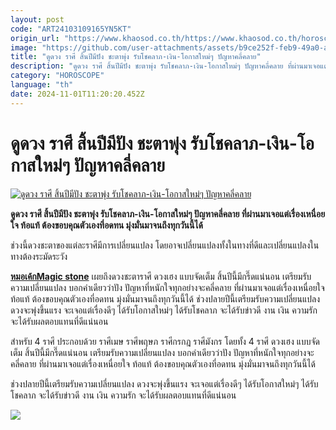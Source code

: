 ```yaml
---
layout: post
code: "ART24103109165YN5KT"
origin_url: "https://www.khaosod.co.th/https://www.khaosod.co.th/horoscope/news_9481592"
image: "https://github.com/user-attachments/assets/b9ce252f-feb9-49a0-ace4-83748f6e352f"
title: "ดูดวง ราศี สิ้นปีมีปัง ชะตาพุ่ง รับโชคลาภ-เงิน-โอกาสใหม่ๆ ปัญหาคลี่คลาย"
description: "ดูดวง ราศี สิ้นปีมีปัง ชะตาพุ่ง รับโชคลาภ-เงิน-โอกาสใหม่ๆ ปัญหาคลี่คลาย ที่ผ่านมาเจอแต่เรื่องเหนื่อยใจ ท้อแท้ ต้องขอบคุณตัวเองที่อดทน"
category: "HOROSCOPE"
language: "th"
date: 2024-11-01T11:20:20.452Z
---
```


# ดูดวง ราศี สิ้นปีมีปัง ชะตาพุ่ง รับโชคลาภ-เงิน-โอกาสใหม่ๆ ปัญหาคลี่คลาย

[![ดูดวง ราศี สิ้นปีมีปัง ชะตาพุ่ง รับโชคลาภ-เงิน-โอกาสใหม่ๆ ปัญหาคลี่คลาย](https://www.khaosod.co.th/wpapp/uploads/2024/10/Horoscope-5.jpg "ดูดวง ราศี สิ้นปีมีปัง ชะตาพุ่ง รับโชคลาภ-เงิน-โอกาสใหม่ๆ ปัญหาคลี่คลาย")](https://www.khaosod.co.th/wpapp/uploads/2024/10/Horoscope-5.jpg)

**ดูดวง ราศี สิ้นปีมีปัง ชะตาพุ่ง รับโชคลาภ-เงิน-โอกาสใหม่ๆ ปัญหาคลี่คลาย ที่ผ่านมาเจอแต่เรื่องเหนื่อยใจ ท้อแท้ ต้องขอบคุณตัวเองที่อดทน มุ่งมั่นมาจนถึงทุกวันนี้ได้**

ช่วงนี้ดวงชะตาของแต่ละราศีมีการเปลี่ยนแปลง โดยอาจเปลี่ยนแปลงทั้งในทางที่ดีและเปลี่ยนแปลงในทางต้องระมัดระวัง

[**หมอเค้กMagic stone**](https://www.facebook.com/profile.php?id=100051797958603) เผยถึงดวงชะตาราศี ดวงเฮง แบบจัดเต็ม สิ้นปีนี้มีกรี๊ดแน่นอน เตรียมรับความเปลี่ยนแปลง บอกคำเดียวว่าปัง ปัญหาที่หนักใจทุกอย่างจะคลี่คลาย ที่ผ่านมาเจอแต่เรื่องเหนื่อยใจ ท้อแท้ ต้องขอบคุณตัวเองที่อดทน มุ่งมั่นมาจนถึงทุกวันนี้ได้ ช่วงปลายปีนี้เตรียมรับความเปลี่ยนแปลง ดวงจะพุ่งขึ้นแรง จะเจอแต่เรื่องดีๆ ได้รับโอกาสใหม่ๆ ได้รับโชคลาภ จะได้รับข่าวดี งาน เงิน ความรัก จะได้รับผลตอบแทนที่ดีแน่นอน

สำหรับ 4 ราศี ประกอบด้วย ราศีเมษ ราศีพฤษภ ราศีกรกฎ ราศีมังกร โดยทั้ง 4 ราศี ดวงเฮง แบบจัดเต็ม สิ้นปีนี้มีกรี๊ดแน่นอน เตรียมรับความเปลี่ยนแปลง บอกคำเดียวว่าปัง ปัญหาที่หนักใจทุกอย่างจะคลี่คลาย ที่ผ่านมาเจอแต่เรื่องเหนื่อยใจ ท้อแท้ ต้องขอบคุณตัวเองที่อดทน มุ่งมั่นมาจนถึงทุกวันนี้ได้

ช่วงปลายปีนี้เตรียมรับความเปลี่ยนแปลง ดวงจะพุ่งขึ้นแรง จะเจอแต่เรื่องดีๆ ได้รับโอกาสใหม่ๆ ได้รับโชคลาภ จะได้รับข่าวดี งาน เงิน ความรัก จะได้รับผลตอบแทนที่ดีแน่นอน

[![](https://www.khaosod.co.th/wpapp/uploads/2024/10/464676264_1093658268784938_3834348507195146093_n.jpg)](https://www.khaosod.co.th/wpapp/uploads/2024/10/464676264_1093658268784938_3834348507195146093_n.jpg)